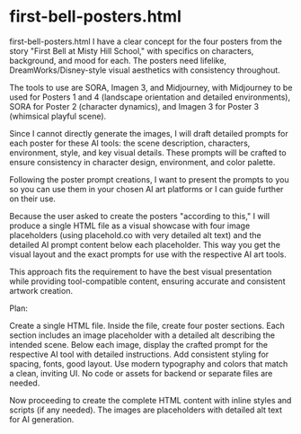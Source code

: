 # first-bell-posters.html
first-bell-posters.html
I have a clear concept for the four posters from the story "First Bell at Misty Hill School," with specifics on characters, background, and mood for each. The posters need lifelike, DreamWorks/Disney-style visual aesthetics with consistency throughout.

The tools to use are SORA, Imagen 3, and Midjourney, with Midjourney to be used for Posters 1 and 4 (landscape orientation and detailed environments), SORA for Poster 2 (character dynamics), and Imagen 3 for Poster 3 (whimsical playful scene).

Since I cannot directly generate the images, I will draft detailed prompts for each poster for these AI tools: the scene description, characters, environment, style, and key visual details. These prompts will be crafted to ensure consistency in character design, environment, and color palette.

Following the poster prompt creations, I want to present the prompts to you so you can use them in your chosen AI art platforms or I can guide further on their use.

Because the user asked to create the posters "according to this," I will produce a single HTML file as a visual showcase with four image placeholders (using placehold.co with very detailed alt text) and the detailed AI prompt content below each placeholder. This way you get the visual layout and the exact prompts for use with the respective AI art tools.

This approach fits the requirement to have the best visual presentation while providing tool-compatible content, ensuring accurate and consistent artwork creation.

Plan:

Create a single HTML file.
Inside the file, create four poster sections.
Each section includes an image placeholder with a detailed alt describing the intended scene.
Below each image, display the crafted prompt for the respective AI tool with detailed instructions.
Add consistent styling for spacing, fonts, good layout.
Use modern typography and colors that match a clean, inviting UI.
No code or assets for backend or separate files are needed.

Now proceeding to create the complete HTML content with inline styles and scripts (if any needed). The images are placeholders with detailed alt text for AI generation.
